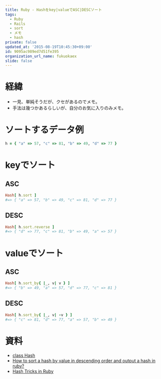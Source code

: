 ```yaml
---
title: Ruby - Hashをkey|valueでASC|DESCソート
tags:
  - Ruby
  - Rails
  - sort
  - メモ
  - hash
private: false
updated_at: '2015-08-19T10:45:30+09:00'
id: 9095ac989ed7d51fe395
organization_url_name: fukuokaex
slide: false
---
```

# 経緯

- 一見、単純そうだが、クセがあるのでメモ。
- 手法は幾つかあるらしいが、自分のお気に入りのみメモ。


# ソートするデータ例
```rb
h = { "a" => 57, "c" => 81, "b" => 49, "d" => 77 }
```

# keyでソート

## ASC

```rb
Hash[ h.sort ]
#=> { "a" => 57, "b" => 49, "c" => 81, "d" => 77 }
```

## DESC

```rb
Hash[ h.sort.reverse ]
#=> { "d" => 77, "c" => 81, "b" => 49, "a" => 57 }
```

# valueでソート

## ASC

```rb
Hash[ h.sort_by{ |_, v| v } ]
#=> { "b" => 49, "a" => 57, "d" => 77, "c" => 81 }
```

## DESC

```rb
Hash[ h.sort_by{ |_, v| -v } ]
#=> { "c" => 81, "d" => 77, "a" => 57, "b" => 49 }
```

# 資料

- [class Hash](http://docs.ruby-lang.org/en/2.0.0/Hash.html)
- [How to sort a hash by value in descending order and output a hash in ruby?](http://stackoverflow.com/questions/13216092/how-to-sort-a-hash-by-value-in-descending-order-and-output-a-hash-in-ruby)
- [Hash Tricks in Ruby](http://thirtysixthspan.com/posts/hash-tricks-in-ruby)
